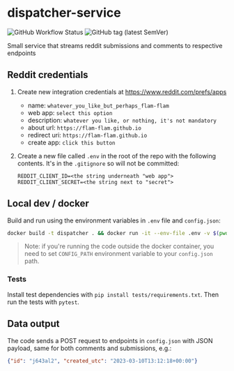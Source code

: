 # dispatcher-service

![GitHub Workflow Status](https://img.shields.io/github/actions/workflow/status/flam-flam/dispatcher-service/ci.yaml?label=CI&logo=Docker&style=for-the-badge)
![GitHub tag (latest SemVer)](https://img.shields.io/github/v/tag/flam-flam/dispatcher-service?logo=Github&sort=semver&style=for-the-badge)

Small service that streams reddit submissions and comments
to respective endpoints

## Reddit credentials

1. Create new integration credentials at https://www.reddit.com/prefs/apps
    - name: `whatever_you_like_but_perhaps_flam-flam`
    - web app: `select this option`
    - description: `whatever you like, or nothing, it's not mandatory`
    - about url: `https://flam-flam.github.io`
    - redirect uri: `https://flam-flam.github.io`
    - create app: `click this button`

2. Create a new file called `.env` in the root of the repo with the following contents. It's in the `.gitignore` so will not be committed:
    ```env
    REDDIT_CLIENT_ID=<the string underneath "web app">
    REDDIT_CLIENT_SECRET=<the string next to "secret">
    ```

## Local dev / docker

Build and run using the environment variables in `.env` file
and `config.json`:

```sh
docker build -t dispatcher . && docker run -it --env-file .env -v $(pwd)/config.json:/src/config.json dispatcher
```

>Note: if you're running the code outside the docker container,
>you need to set `CONFIG_PATH` environment variable to your `config.json` path.

### Tests

Install test dependencies with `pip install tests/requirements.txt`.
Then run the tests with `pytest`.

## Data output

The code sends a POST request to endpoints in `config.json` with
JSON payload, same for both comments and submissions, e.g.:

```json
{"id": "j643al2", "created_utc": "2023-03-10T13:12:18+00:00"}
```
